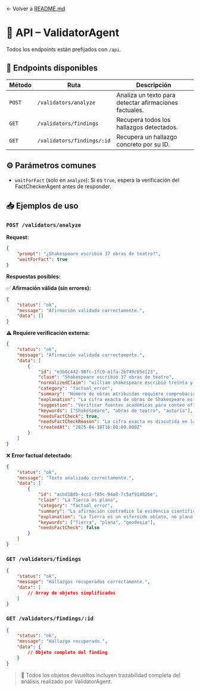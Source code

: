 ← Volver a [README.md](../README.md)

# 📡 API – ValidatorAgent

Todos los endpoints están prefijados con `/api`.

## 🧾 Endpoints disponibles

| Método | Ruta                       | Descripción                                            |
| ------ | -------------------------- | ------------------------------------------------------ |
| `POST` | `/validators/analyze`      | Analiza un texto para detectar afirmaciones factuales. |
| `GET`  | `/validators/findings`     | Recupera todos los hallazgos detectados.               |
| `GET`  | `/validators/findings/:id` | Recupera un hallazgo concreto por su ID.               |

## ⚙️ Parámetros comunes

- `waitForFact` (solo en `analyze`): Si es `true`, espera la verificación del FactCheckerAgent antes de responder.

## 📥 Ejemplos de uso

### `POST /validators/analyze`

**Request:**

```json
{
    "prompt": "¿Shakespeare escribió 37 obras de teatro?",
    "waitForFact": true
}
```

**Respuestas posibles:**

✅ **Afirmación válida (sin errores):**

```json
{
    "status": "ok",
    "message": "Afirmación validada correctamente.",
    "data": []
}
```

⚠️ **Requiere verificación externa:**

```json
{
    "status": "ok",
    "message": "Afirmación validada correctamente.",
    "data": [
        {
            "id": "e3b0c442-98fc-1fc0-a1fa-2b749c65e123",
            "claim": "Shakespeare escribió 37 obras de teatro",
            "normalizedClaim": "william shakespeare escribió treinta y siete obras de teatro",
            "category": "factual_error",
            "summary": "Número de obras atribuidas requiere comprobación.",
            "explanation": "La cifra exacta de obras de Shakespeare es debatida y puede variar según criterios de autoría.",
            "suggestion": "Verificar fuentes académicas para conteo oficial de obras.",
            "keywords": ["Shakespeare", "obras de teatro", "autoría"],
            "needsFactCheck": true,
            "needsFactCheckReason": "La cifra exacta es discutida en la literatura académica.",
            "createdAt": "2025-04-18T16:00:00.000Z"
        }
    ]
}
```

❌ **Error factual detectado:**

```json
{
    "status": "ok",
    "message": "Texto analizado correctamente.",
    "data": [
        {
            "id": "acbd18db-4cc2-f85c-94a8-7c5af914826e",
            "claim": "La Tierra es plana",
            "category": "factual_error",
            "summary": "La afirmación contradice la evidencia científica establecida.",
            "explanation": "La Tierra es un esferoide oblato, no plana.",
            "keywords": ["Tierra", "plana", "geodesia"],
            "needsFactCheck": false
        }
    ]
}
```

### `GET /validators/findings`

```json
{
    "status": "ok",
    "message": "Hallazgos recuperados correctamente.",
    "data": [
        // Array de objetos simplificados
    ]
}
```

### `GET /validators/findings/:id`

```json
{
    "status": "ok",
    "message": "Hallazgo recuperado.",
    "data": {
        // Objeto completo del finding
    }
}
```

> 📌 Todos los objetos devueltos incluyen trazabilidad completa del análisis realizado por ValidatorAgent.
